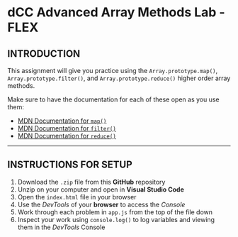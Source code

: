# dCC Advanced Array Methods Lab - FLEX

## INTRODUCTION

This assignment will give you practice using the `Array.prototype.map()`, `Array.prototype.filter()`, and `Array.prototype.reduce()` higher order array methods.

Make sure to have the documentation for each of these open as you use them:

- [MDN Documentation for `map()`](https://developer.mozilla.org/en-US/docs/Web/JavaScript/Reference/Global_Objects/Array/map)
- [MDN Documentation for `filter()`](https://developer.mozilla.org/en-US/docs/Web/JavaScript/Reference/Global_Objects/Array/filter)
- [MDN Documentation for `reduce()`](https://developer.mozilla.org/en-US/docs/Web/JavaScript/Reference/Global_Objects/Array/reduce)

---

## INSTRUCTIONS FOR SETUP

1. Download the `.zip` file from this **GitHub** repository
2. Unzip on your computer and open in **Visual Studio Code**
3. Open the `index.html` file in your browser
4. Use the _DevTools_ of your **browser** to access the _Console_
5. Work through each problem in `app.js` from the top of the file down
6. Inspect your work using `console.log()` to log variables and viewing them in the _DevTools_ Console
